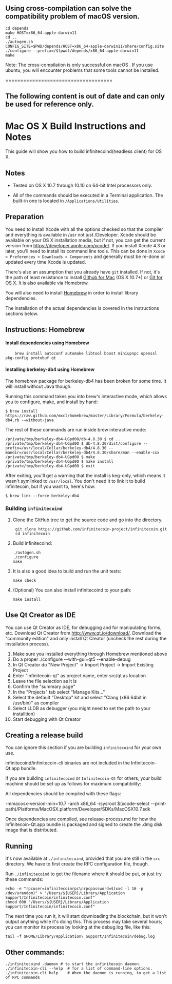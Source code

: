 ## Using cross-compilation can solve the compatibility problem of macOS version.

```
cd depends
make HOST=x86_64-apple-darwin11
cd ..
./autogen.sh
CONFIG_SITE=$PWD/depends/HOST=x86_64-apple-darwin11/share/config.site ./configure --prefix=/$(pwd)/depends/x86_64-apple-darwin11
make
```
Note: The cross-compilation is only successful on macOS . If you use ubuntu, you will encounter problems that some tools cannot be installed.

====================================

## The following content is out of date and can only be used for reference only.




Mac OS X Build Instructions and Notes
====================================
This guide will show you how to build infinitecoind(headless client) for OS X.

Notes
-----

* Tested on OS X 10.7 through 10.10 on 64-bit Intel processors only.

* All of the commands should be executed in a Terminal application. The
built-in one is located in `/Applications/Utilities`.

Preparation
-----------

You need to install Xcode with all the options checked so that the compiler
and everything is available in /usr not just /Developer. Xcode should be
available on your OS X installation media, but if not, you can get the
current version from https://developer.apple.com/xcode/. If you install
Xcode 4.3 or later, you'll need to install its command line tools. This can
be done in `Xcode > Preferences > Downloads > Components` and generally must
be re-done or updated every time Xcode is updated.

There's also an assumption that you already have `git` installed. If
not, it's the path of least resistance to install [Github for Mac](https://mac.github.com/)
(OS X 10.7+) or
[Git for OS X](https://code.google.com/p/git-osx-installer/). It is also
available via Homebrew.

You will also need to install [Homebrew](http://brew.sh) in order to install library
dependencies.

The installation of the actual dependencies is covered in the Instructions
sections below.

Instructions: Homebrew
----------------------

#### Install dependencies using Homebrew

        brew install autoconf automake libtool boost miniupnpc openssl pkg-config protobuf qt

#### Installing berkeley-db4 using Homebrew

The homebrew package for berkeley-db4 has been broken for some time.  It will install without Java though.

Running this command takes you into brew's interactive mode, which allows you to configure, make, and install by hand:
```
$ brew install https://raw.github.com/mxcl/homebrew/master/Library/Formula/berkeley-db4.rb -–without-java 
```

The rest of these commands are run inside brew interactive mode:
```
/private/tmp/berkeley-db4-UGpd0O/db-4.8.30 $ cd ..
/private/tmp/berkeley-db4-UGpd0O $ db-4.8.30/dist/configure --prefix=/usr/local/Cellar/berkeley-db4/4.8.30 --mandir=/usr/local/Cellar/berkeley-db4/4.8.30/share/man --enable-cxx
/private/tmp/berkeley-db4-UGpd0O $ make
/private/tmp/berkeley-db4-UGpd0O $ make install
/private/tmp/berkeley-db4-UGpd0O $ exit
```

After exiting, you'll get a warning that the install is keg-only, which means it wasn't symlinked to `/usr/local`.  You don't need it to link it to build infinitecoin, but if you want to, here's how:

    $ brew link --force berkeley-db4


### Building `infinitecoind`

1. Clone the GitHub tree to get the source code and go into the directory.

        git clone https://github.com/infinitecoin-project/infinitecoin.git
        cd infinitecoin

2.  Build infinitecoind:

        ./autogen.sh
        ./configure
        make

3.  It is also a good idea to build and run the unit tests:

        make check

4.  (Optional) You can also install infinitecoind to your path:

        make install

Use Qt Creator as IDE
------------------------
You can use Qt Creator as IDE, for debugging and for manipulating forms, etc.
Download Qt Creator from http://www.qt.io/download/. Download the "community edition" and only install Qt Creator (uncheck the rest during the installation process).

1. Make sure you installed everything through Homebrew mentioned above
2. Do a proper ./configure --with-gui=qt5 --enable-debug
3. In Qt Creator do "New Project" -> Import Project -> Import Existing Project
4. Enter "infinitecoin-qt" as project name, enter src/qt as location
5. Leave the file selection as it is
6. Confirm the "summary page"
7. In the "Projects" tab select "Manage Kits..."
8. Select the default "Desktop" kit and select "Clang (x86 64bit in /usr/bin)" as compiler
9. Select LLDB as debugger (you might need to set the path to your installtion)
10. Start debugging with Qt Creator

Creating a release build
------------------------
You can ignore this section if you are building `infinitecoind` for your own use.

infinitecoind/infinitecoin-cli binaries are not included in the Infinitecoin-Qt.app bundle.

If you are building `infinitecoind` or `Infinitecoin-Qt` for others, your build machine should be set up
as follows for maximum compatibility:

All dependencies should be compiled with these flags:

 -mmacosx-version-min=10.7
 -arch x86_64
 -isysroot $(xcode-select --print-path)/Platforms/MacOSX.platform/Developer/SDKs/MacOSX10.7.sdk

Once dependencies are compiled, see release-process.md for how the Infinitecoin-Qt.app
bundle is packaged and signed to create the .dmg disk image that is distributed.

Running
-------

It's now available at `./infinitecoind`, provided that you are still in the `src`
directory. We have to first create the RPC configuration file, though.

Run `./infinitecoind` to get the filename where it should be put, or just try these
commands:

    echo -e "rpcuser=infinitecoinrpc\nrpcpassword=$(xxd -l 16 -p /dev/urandom)" > "/Users/${USER}/Library/Application Support/Infinitecoin/infinitecoin.conf"
    chmod 600 "/Users/${USER}/Library/Application Support/Infinitecoin/infinitecoin.conf"

The next time you run it, it will start downloading the blockchain, but it won't
output anything while it's doing this. This process may take several hours;
you can monitor its process by looking at the debug.log file, like this:

    tail -f $HOME/Library/Application\ Support/Infinitecoin/debug.log

Other commands:
-------

    ./infinitecoind -daemon # to start the infinitecoin daemon.
    ./infinitecoin-cli --help  # for a list of command-line options.
    ./infinitecoin-cli help    # When the daemon is running, to get a list of RPC commands
